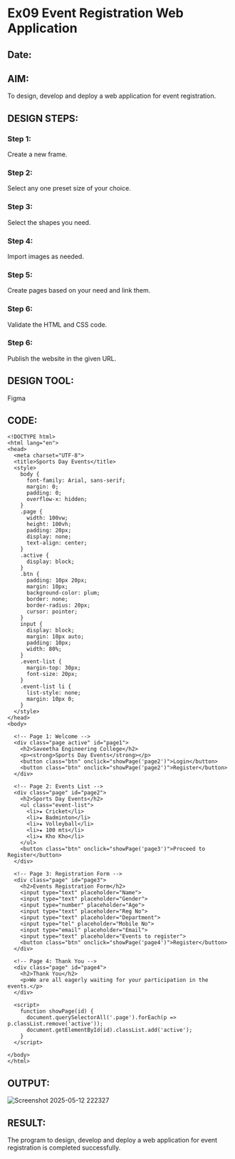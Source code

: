 # Ex09 Event Registration Web Application
## Date:

## AIM:
To design, develop and deploy a web application for event registration.

## DESIGN STEPS:

### Step 1:
Create a new frame.

### Step 2:
Select any one preset size of your choice.

### Step 3:
Select the shapes you need.

### Step 4:
Import images as needed.

### Step 5:
Create pages based on your need and link them.

### Step 6:

Validate the HTML and CSS code.

### Step 6:

Publish the website in the given URL.

## DESIGN TOOL:
Figma

## CODE:
```
<!DOCTYPE html>
<html lang="en">
<head>
  <meta charset="UTF-8">
  <title>Sports Day Events</title>
  <style>
    body {
      font-family: Arial, sans-serif;
      margin: 0;
      padding: 0;
      overflow-x: hidden;
    }
    .page {
      width: 100vw;
      height: 100vh;
      padding: 20px;
      display: none;
      text-align: center;
    }
    .active {
      display: block;
    }
    .btn {
      padding: 10px 20px;
      margin: 10px;
      background-color: plum;
      border: none;
      border-radius: 20px;
      cursor: pointer;
    }
    input {
      display: block;
      margin: 10px auto;
      padding: 10px;
      width: 80%;
    }
    .event-list {
      margin-top: 30px;
      font-size: 20px;
    }
    .event-list li {
      list-style: none;
      margin: 10px 0;
    }
  </style>
</head>
<body>

  <!-- Page 1: Welcome -->
  <div class="page active" id="page1">
    <h2>Saveetha Engineering College</h2>
    <p><strong>Sports Day Events</strong></p>
    <button class="btn" onclick="showPage('page2')">Login</button>
    <button class="btn" onclick="showPage('page2')">Register</button>
  </div>

  <!-- Page 2: Events List -->
  <div class="page" id="page2">
    <h2>Sports Day Events</h2>
    <ul class="event-list">
      <li>★ Cricket</li>
      <li>★ Badminton</li>
      <li>★ Volleyball</li>
      <li>★ 100 mts</li>
      <li>★ Kho Kho</li>
    </ul>
    <button class="btn" onclick="showPage('page3')">Proceed to Register</button>
  </div>

  <!-- Page 3: Registration Form -->
  <div class="page" id="page3">
    <h2>Events Registration Form</h2>
    <input type="text" placeholder="Name">
    <input type="text" placeholder="Gender">
    <input type="number" placeholder="Age">
    <input type="text" placeholder="Reg No">
    <input type="text" placeholder="Department">
    <input type="tel" placeholder="Mobile No">
    <input type="email" placeholder="Email">
    <input type="text" placeholder="Events to register">
    <button class="btn" onclick="showPage('page4')">Register</button>
  </div>

  <!-- Page 4: Thank You -->
  <div class="page" id="page4">
    <h2>Thank You</h2>
    <p>We are all eagerly waiting for your participation in the events.</p>
  </div>

  <script>
    function showPage(id) {
      document.querySelectorAll('.page').forEach(p => p.classList.remove('active'));
      document.getElementById(id).classList.add('active');
    }
  </script>

</body>
</html>

```


## OUTPUT:

![Screenshot 2025-05-12 222327](https://github.com/user-attachments/assets/6f088ea8-414d-449e-99a1-1343e8e4ed88)

## RESULT:
The program to design, develop and deploy a web application for event registration is completed successfully.
